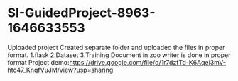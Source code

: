 # SI-GuidedProject-8963-1646633553
Uploaded project Created separate folder and uploaded the files in proper format. 
1.flask 
2.Dataset 
3.Training Document in zoo writer is done in proper format 
Project demo:https://drive.google.com/file/d/1r7dzfTd-K6Aqei3mV-htc47_KnqfVuJM/view?usp=sharing

